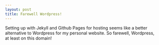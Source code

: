 ```yaml
---
layout: post
title: Farewell Wordpress!
---
```


Setting up with Jekyll and Github Pages for hosting seems like a better alternative to Wordpress for my personal website. So farewell, Wordpress, at least on this domain!
